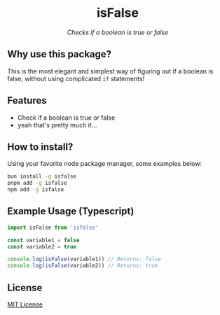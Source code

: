 <h1 align="center">isFalse</h1>
<p align="center"><em>Checks if a boolean is true or false</em></p>

## Why use this package?
This is the most elegant and simplest way of figuring out if a boolean is false, without using complicated `if` statements!

## Features
* Check if a boolean is true or false
* yeah that's pretty much it...

## How to install?
Using your favorite node package manager, some examples below:
```sh
bun install -g isfalse
pnpm add -g isfalse
npm add -g isfalse
```

## Example Usage (Typescript)
```js
import isFalse from 'isfalse'

const variable1 = false
const variable2 = true

console.log(isFalse(variable1)) // Returns: false
console.log(isFalse(variable2)) // Returns: true
```

## License
[MIT License](LICENSE)
